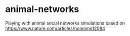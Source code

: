 # animal-networks

Playing with animal social networks simulations based on
https://www.nature.com/articles/ncomms12084
